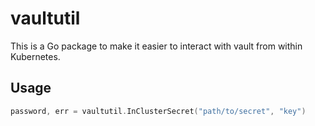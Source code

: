 # vaultutil

This is a Go package to make it easier to interact with vault from within Kubernetes. 

## Usage

```go
password, err = vaultutil.InClusterSecret("path/to/secret", "key")
```
